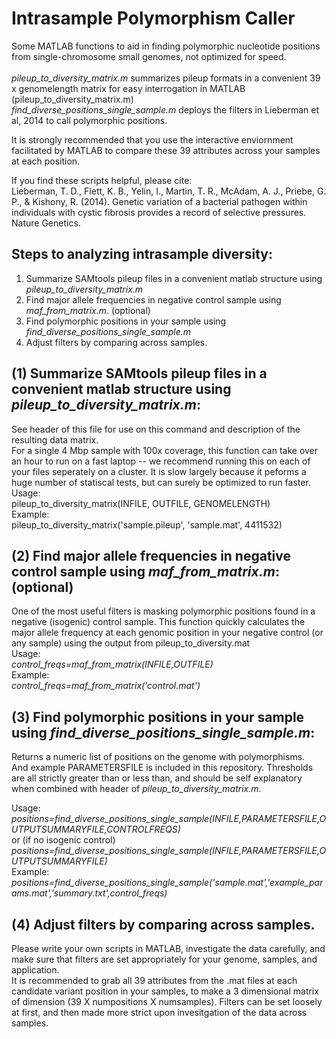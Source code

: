 Intrasample Polymorphism Caller
================


Some MATLAB functions to aid in finding polymorphic nucleotide positions from single-chromosome small genomes, not optimized for speed. <br> <br>
*pileup_to_diversity_matrix.m* summarizes pileup formats in a convenient 39 x genomelength matrix for easy interrogation in MATLAB (pileup_to_diversity_matrix.m) <br>
*find_diverse_positions_single_sample.m* deploys the filters in Lieberman et al, 2014 to call polymorphic positions.

It is strongly recommended that you use the interactive enviornment facilitated by MATLAB to compare these 39 attributes across your samples at each position. <br>

If you find these scripts helpful, please cite: <br>
Lieberman, T. D., Flett, K. B., Yelin, I., Martin, T. R., McAdam, A. J., Priebe, G. P., & Kishony, R. (2014). Genetic variation of a bacterial pathogen within individuals with cystic fibrosis provides a record of selective pressures. Nature Genetics.



Steps to analyzing intrasample diversity: <br>
------------------------------------------------------------
1) Summarize SAMtools pileup files in a convenient matlab structure using *pileup_to_diversity_matrix.m*  <br>
2) Find major allele frequencies in negative control sample using *maf_from_matrix.m*.  (optional) <br>
3) Find polymorphic positions in your sample using *find_diverse_positions_single_sample.m* <br>
4) Adjust filters by comparing across samples.



(1) Summarize SAMtools pileup files in a convenient matlab structure using *pileup_to_diversity_matrix.m*: <br>
------------------------------------------------------------
See header of this file for use on this command and description of the resulting data matrix.<br>
For a single 4 Mbp sample with 100x coverage, this function can take over an hour to run on a fast laptop --  we recommend running this on each of your files seperately on a cluster. It is slow largely because it peforms a huge number of statiscal tests, but can surely be optimized to run faster. <br>
Usage:<br>
pileup_to_diversity_matrix(INFILE, OUTFILE, GENOMELENGTH)<br>
Example:<br>
pileup_to_diversity_matrix('sample.pileup', 'sample.mat', 4411532) <br>

(2) Find major allele frequencies in negative control sample using *maf_from_matrix.m*: (optional)<br>
------------------------------------------------------------
One of the most useful filters is masking polymorphic positions found in a negative (isogenic) control sample. This function quickly calculates the major allele frequency at each genomic position in your negative control (or any sample) using the output from pileup_to_diversity.mat<br>
Usage:<br>
*control_freqs=maf_from_matrix(INFILE,OUTFILE)*<br>
Example:<br>
*control_freqs=maf_from_matrix('control.mat')*<br>


(3) Find polymorphic positions in your sample using *find_diverse_positions_single_sample.m*:  <br>
------------------------------------------------------------
Returns a numeric list of positions on the genome with polymorphisms. <br>
And example PARAMETERSFILE is included in this repository. Thresholds are all strictly greater than or less than, and should be self explanatory when combined with header of *pileup_to_diversity_matrix.m*.<br>

Usage:<br>
*positions=find_diverse_positions_single_sample(INFILE,PARAMETERSFILE,OUTPUTSUMMARYFILE,CONTROLFREQS)*<br>
or (if no isogenic control) <br>
*positions=find_diverse_positions_single_sample(INFILE,PARAMETERSFILE,OUTPUTSUMMARYFILE)*<br>
Example:<br>
*positions=find_diverse_positions_single_sample('sample.mat','example_params.mat','summary.txt',control_freqs)*<br>


(4) Adjust filters by comparing across samples. <br>
------------------------------------------------------------
Please write your own scripts in MATLAB, investigate the data carefully, and make sure that filters are set appropriately for your genome, samples, and application.<br>
It is recommended to grab all 39 attributes from the .mat files at each candidate variant position in your samples, to make a 3 dimensional matrix of dimension (39 X numpositions X numsamples). Filters can be set loosely at first, and then made more strict upon invesitgation of the data across samples.
